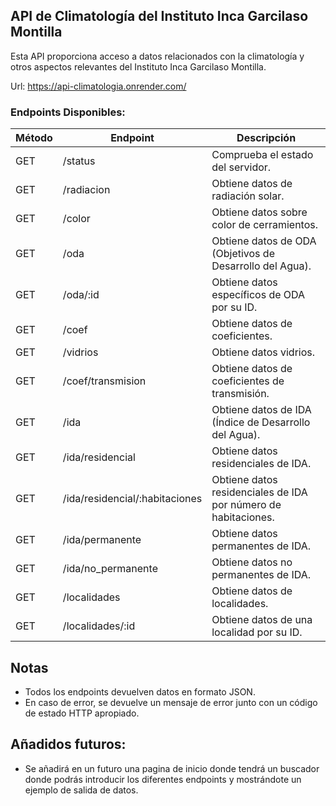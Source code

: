 ## API de Climatología del Instituto Inca Garcilaso Montilla

Esta API proporciona acceso a datos relacionados con la climatología y otros aspectos relevantes del Instituto Inca Garcilaso Montilla.

Url: https://api-climatologia.onrender.com/

### Endpoints Disponibles:

| Método | Endpoint                              | Descripción                                           |
|--------|--------------------------------------|-------------------------------------------------------|
| GET    | /status                              | Comprueba el estado del servidor.                     |
| GET    | /radiacion                           | Obtiene datos de radiación solar.                     |
| GET    | /color                               | Obtiene datos sobre color de cerramientos.            |
| GET    | /oda                                 | Obtiene datos de ODA (Objetivos de Desarrollo del Agua). |
| GET    | /oda/:id                             | Obtiene datos específicos de ODA por su ID.           |
| GET    | /coef                                | Obtiene datos de coeficientes.                        |
| GET    | /vidrios                             | Obtiene datos vidrios.           |
| GET    | /coef/transmision                    | Obtiene datos de coeficientes de transmisión.         |
| GET    | /ida                                 | Obtiene datos de IDA (Índice de Desarrollo del Agua). |
| GET    | /ida/residencial                     | Obtiene datos residenciales de IDA.                  |
| GET    | /ida/residencial/:habitaciones       | Obtiene datos residenciales de IDA por número de habitaciones. |
| GET    | /ida/permanente                      | Obtiene datos permanentes de IDA.                     |
| GET    | /ida/no_permanente                   | Obtiene datos no permanentes de IDA.                  |
| GET    | /localidades                         | Obtiene datos de localidades.                        |
| GET    | /localidades/:id                     | Obtiene datos de una localidad por su ID.            |

## Notas

- Todos los endpoints devuelven datos en formato JSON.
- En caso de error, se devuelve un mensaje de error junto con un código de estado HTTP apropiado.

## Añadidos futuros:

- Se añadirá en un futuro una pagina de inicio donde tendrá un buscador donde podrás introducir los diferentes endpoints y mostrándote un ejemplo de salida de datos.

